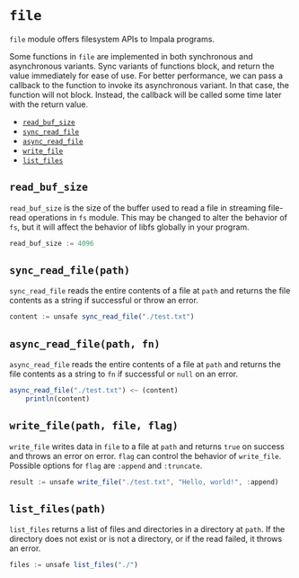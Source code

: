 # `file`
`file` module offers filesystem APIs to Impala programs.

Some functions in `file` are implemented in both synchronous and asynchronous variants.
Sync variants of functions block, and return the value immediately for ease of use.
For better performance, we can pass a callback to the function to invoke its asynchronous variant.
In that case, the function will not block. Instead, the callback will be called some time later with the return value.

 - [`read_buf_size`](#read_buf_size)
 - [`sync_read_file`](#sync_read_filepath)
 - [`async_read_file`](#async_read_filepath-fn)
 - [`write_file`](#write_filepath-file-flag)
 - [`list_files`](#list_filespath)

## `read_buf_size`
`read_buf_size` is the size of the buffer used to read a file in streaming file-read operations in `fs` module.
This may be changed to alter the behavior of `fs`, but it will affect the behavior of libfs globally in your program.
```js
read_buf_size := 4096
```

## `sync_read_file(path)`
`sync_read_file` reads the entire contents of a file at `path` and returns the file contents as a string if successful or throw an error.
```js
content := unsafe sync_read_file("./test.txt")
```

## `async_read_file(path, fn)`
`async_read_file` reads the entire contents of a file at `path` and returns the file contents as a string to `fn` if successful or `null` on an error.
```js
async_read_file("./test.txt") <~ (content)
    println(content)
```

## `write_file(path, file, flag)`
`write_file` writes data in `file` to a file at `path` and returns `true` on success and throws an error on error.
`flag` can control the behavior of `write_file`. Possible options for `flag` are `:append` and `:truncate`.
```js
result := unsafe write_file("./test.txt", "Hello, world!", :append)
```

## `list_files(path)`
`list_files` returns a list of files and directories in a directory at `path`.
If the directory does not exist or is not a directory, or if the read failed, it throws an error.
```js
files := unsafe list_files("./")
```
